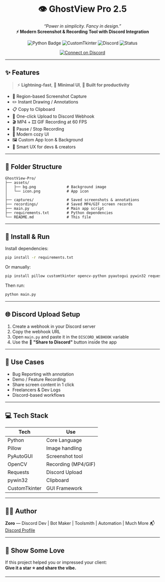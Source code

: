 <h1 align="center">👁️ GhostView Pro 2.5</h1>
<p align="center">
  <i>“Power in simplicity. Fancy in design.”</i><br>
  <b>⚡ Modern Screenshot & Recording Tool with Discord Integration</b>
</p>

<p align="center">
  <img src="https://img.shields.io/badge/Built%20with-Python-blue?logo=python" alt="Python Badge">
  <img src="https://img.shields.io/badge/GUI-CustomTkinter-orange" alt="CustomTkinter">
  <img src="https://img.shields.io/badge/Discord-Webhook%20Uploader-7289da?logo=discord" alt="Discord">
  <img src="https://img.shields.io/badge/Status-Stable-green" alt="Status">
</p>

<p align="center">
  <a href="https://discord.com/users/1357257822571855986">
    <img alt="Connect on Discord" src="https://img.shields.io/badge/Contact%20Me-Discord-5865F2?logo=discord&style=for-the-badge">
  </a>
</p>

---

## ✨ Features

> ⚡ **Lightning-fast**, 🧠 **Minimal UI**, 🧪 **Built for productivity**

- 📐 Region-based Screenshot Capture  
- ✏️ Instant Drawing / Annotations  
- 📋 Copy to Clipboard  
- 🚀 One-click Upload to Discord Webhook  
- 🎬 MP4 + 🎞️ GIF Recording at 60 FPS  
- 🛑 Pause / Stop Recording  
- 🎨 Modern cozy UI  
- 🖼️ Custom App Icon & Background  
- 🧠 Smart UX for devs & creators  

---

## 📁 Folder Structure

```plaintext
GhostView-Pro/
├── assets/
│   ├── bg.png              # Background image
│   └── icon.png            # App icon
│
├── captures/               # Saved screenshots & annotations
├── recordings/             # Saved MP4/GIF screen records
├── main.py                 # Main app script
├── requirements.txt        # Python dependencies
└── README.md               # This file
```

---

## 🔧 Install & Run

Install dependencies:

```bash
pip install -r requirements.txt
```

Or manually:

```bash
pip install pillow customtkinter opencv-python pyautogui pywin32 requests
```

Then run:

```bash
python main.py
```

---

## 🌐 Discord Upload Setup

1. Create a webhook in your Discord server  
2. Copy the webhook URL  
3. Open `main.py` and paste it in the `DISCORD_WEBHOOK` variable  
4. Use the 🚀 **"Share to Discord"** button inside the app  

---

## 📸 Use Cases

- Bug Reporting with annotation  
- Demo / Feature Recording  
- Share screen content in 1 click  
- Freelancers & Dev Logs  
- Discord-based workflows  

---

## 💻 Tech Stack

| Tech         | Use                        |
|--------------|----------------------------|
| Python       | Core Language              |
| Pillow       | Image handling             |
| PyAutoGUI    | Screenshot tool            |
| OpenCV       | Recording (MP4/GIF)        |
| Requests     | Discord Upload             |
| pywin32      | Clipboard                  |
| CustomTkinter| GUI Framework              |

---

## 🙋‍♂️ Author

**Zoro** — Discord Dev | Bot Maker | Toolsmith  |  Automation | Much More
📬 [Discord Profile](https://discord.com/users/1357257822571855986)

---

## 🌟 Show Some Love

If this project helped you or impressed your client:  
**Give it a star ⭐ and share the vibe.**

---
